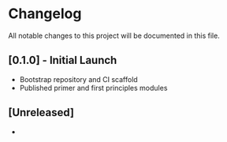 # Changelog

All notable changes to this project will be documented in this file.

## [0.1.0] - Initial Launch
- Bootstrap repository and CI scaffold
- Published primer and first principles modules

## [Unreleased]
- 
